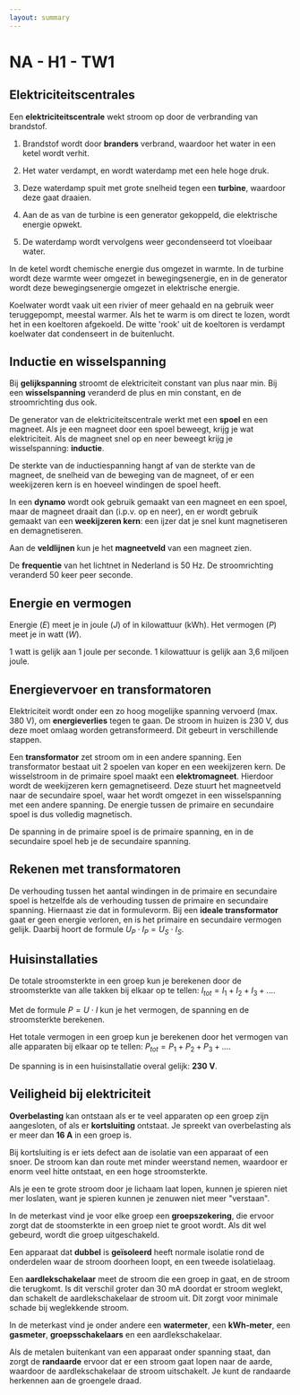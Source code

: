 ```yaml
---
layout: summary
---
```


# NA - H1 - TW1

## Elektriciteitscentrales

Een **elektriciteitscentrale** wekt stroom op door de verbranding van brandstof.

1. Brandstof wordt door **branders** verbrand, waardoor het water in een ketel wordt verhit.

2. Het water verdampt, en wordt waterdamp met een hele hoge druk.

3. Deze waterdamp spuit met grote snelheid tegen een **turbine**, waardoor deze gaat draaien.

4. Aan de as van de turbine is een generator gekoppeld, die elektrische energie opwekt.

5. De waterdamp wordt vervolgens weer gecondenseerd tot vloeibaar water.

In de ketel wordt chemische energie dus omgezet in warmte. In de turbine wordt deze warmte weer omgezet in bewegingsenergie, en in de generator wordt deze bewegingsenergie omgezet in elektrische energie.

Koelwater wordt vaak uit een rivier of meer gehaald en na gebruik weer teruggepompt, meestal warmer. Als het te warm is om direct te lozen, wordt het in een koeltoren afgekoeld. De witte 'rook' uit de koeltoren is verdampt koelwater dat condenseert in de buitenlucht.

## Inductie en wisselspanning

Bij **gelijkspanning** stroomt de elektriciteit constant van plus naar min. Bij een **wisselspanning** veranderd de plus en min constant, en de stroomrichting dus ook.

De generator van de elektriciteitscentrale werkt met een **spoel** en een magneet. Als je een magneet door een spoel beweegt, krijg je wat elektriciteit. Als de magneet snel op en neer beweegt krijg je wisselspanning: **inductie**.

De sterkte van de inductiespanning hangt af van de sterkte van de magneet, de snelheid van de beweging van de magneet, of er een weekijzeren kern is en hoeveel windingen de spoel heeft.

In een **dynamo** wordt ook gebruik gemaakt van een magneet en een spoel, maar de magneet draait dan (i.p.v. op en neer), en er wordt gebruik gemaakt van een **weekijzeren kern**: een ijzer dat je snel kunt magnetiseren en demagnetiseren.

Aan de **veldlijnen** kun je het **magneetveld** van een magneet zien.

De **frequentie** van het lichtnet in Nederland is 50 Hz. De stroomrichting veranderd 50 keer peer seconde.

## Energie en vermogen

Energie (*E*) meet je in joule (*J*) of in kilowattuur (kWh). Het vermogen (*P*) meet je in watt (*W*).

1 watt is gelijk aan 1 joule per seconde. 1 kilowattuur is gelijk aan 3,6 miljoen joule.

## Energievervoer en transformatoren

Elektriciteit wordt onder een zo hoog mogelijke spanning vervoerd (max. 380 V), om **energieverlies** tegen te gaan. De stroom in huizen is 230 V, dus deze moet omlaag worden getransformeerd. Dit gebeurt in verschillende stappen.

Een **transformator** zet stroom om in een andere spanning. Een transformator bestaat uit 2 spoelen van koper en een weekijzeren kern. De wisselstroom in de primaire spoel maakt een **elektromagneet**. Hierdoor wordt de weekijzeren kern gemagnetiseerd. Deze stuurt het magneetveld naar de secundaire spoel, waar het wordt omgezet in een wisselspanning met een andere spanning. De energie tussen de primaire en secundaire spoel is dus volledig magnetisch.

De spanning in de primaire spoel is de primaire spanning, en in de secundaire spoel heb je de secundaire spanning.

## Rekenen met transformatoren

De verhouding tussen het aantal windingen in de primaire en secundaire spoel is hetzelfde als de verhouding tussen de primaire en secundaire spanning. Hiernaast zie dat in formulevorm. Bij een **ideale transformator** gaat er geen energie verloren, en is het primaire en secundaire vermogen gelijk. Daarbij hoort de formule $U_{P} \cdot I_{P} = U_{S} \cdot I_{S}$.

## Huisinstallaties

De totale stroomsterkte in een groep kun je berekenen door de stroomsterkte van alle takken bij elkaar op te tellen: $I_{tot} = I_{1} + I_{2} + I_{3} + ...$.

Met de formule $P = U \cdot I$ kun je het vermogen, de spanning en de stroomsterkte berekenen.

Het totale vermogen in een groep kun je berekenen door het vermogen van alle apparaten bij elkaar op te tellen: $P_{tot} = P_{1} + P_{2} + P_{3} + ...$.

De spanning is in een huisinstallatie overal gelijk: **230 V**.

## Veiligheid bij elektriciteit

**Overbelasting** kan ontstaan als er te veel apparaten op een groep zijn aangesloten, of als er **kortsluiting** ontstaat. Je spreekt van overbelasting als er meer dan **16 A** in een groep is.

Bij kortsluiting is er iets defect aan de isolatie van een apparaat of een snoer. De stroom kan dan route met minder weerstand nemen, waardoor er enorm veel hitte ontstaat, en een hoge stroomsterkte.

Als je een te grote stroom door je lichaam laat lopen, kunnen je spieren niet mer loslaten, want je spieren kunnen je zenuwen niet meer "verstaan".

In de meterkast vind je voor elke groep een **groepszekering**, die ervoor zorgt dat de stoomsterkte in een groep niet te groot wordt. Als dit wel gebeurd, wordt die groep uitgeschakeld.

Een apparaat dat **dubbel** is **geïsoleerd** heeft normale isolatie rond de onderdelen waar de stroom doorheen loopt, en een tweede isolatielaag.

Een **aardlekschakelaar** meet de stroom die een groep in gaat, en de stroom die terugkomt. Is dit verschil groter dan 30 mA doordat er stroom weglekt, dan schakelt de aardlekschakelaar de stroom uit. Dit zorgt voor minimale schade bij weglekkende stroom.

In de meterkast vind je onder andere een **watermeter**, een **kWh-meter**, een **gasmeter**, **groepsschakelaars** en een aardlekschakelaar.

Als de metalen buitenkant van een apparaat onder spanning staat, dan zorgt de **randaarde** ervoor dat er een stroom gaat lopen naar de aarde, waardoor de aardlekschakelaar de stroom uitschakelt. Je kunt de randaarde herkennen aan de groengele draad.
